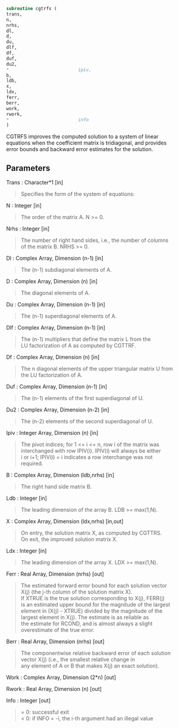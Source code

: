 ```fortran  
subroutine cgtrfs (  
trans,  
n,  
nrhs,  
dl,  
d,  
du,  
dlf,  
df,  
duf,  
du2,  
*                          ipiv,  
b,  
ldb,  
x,  
ldx,  
ferr,  
berr,  
work,  
rwork,  
*                          info  
)  
```  
  
CGTRFS improves the computed solution to a system of linear  
equations when the coefficient matrix is tridiagonal, and provides  
error bounds and backward error estimates for the solution.  
  
## Parameters  
Trans : Character*1 [in]  
> Specifies the form of the system of equations:  
  
N : Integer [in]  
> The order of the matrix A.  N >= 0.  
  
Nrhs : Integer [in]  
> The number of right hand sides, i.e., the number of columns  
> of the matrix B.  NRHS >= 0.  
  
Dl : Complex Array, Dimension (n-1) [in]  
> The (n-1) subdiagonal elements of A.  
  
D : Complex Array, Dimension (n) [in]  
> The diagonal elements of A.  
  
Du : Complex Array, Dimension (n-1) [in]  
> The (n-1) superdiagonal elements of A.  
  
Dlf : Complex Array, Dimension (n-1) [in]  
> The (n-1) multipliers that define the matrix L from the  
> LU factorization of A as computed by CGTTRF.  
  
Df : Complex Array, Dimension (n) [in]  
> The n diagonal elements of the upper triangular matrix U from  
> the LU factorization of A.  
  
Duf : Complex Array, Dimension (n-1) [in]  
> The (n-1) elements of the first superdiagonal of U.  
  
Du2 : Complex Array, Dimension (n-2) [in]  
> The (n-2) elements of the second superdiagonal of U.  
  
Ipiv : Integer Array, Dimension (n) [in]  
> The pivot indices; for 1 <= i <= n, row i of the matrix was  
> interchanged with row IPIV(i).  IPIV(i) will always be either  
> i or i+1; IPIV(i) = i indicates a row interchange was not  
> required.  
  
B : Complex Array, Dimension (ldb,nrhs) [in]  
> The right hand side matrix B.  
  
Ldb : Integer [in]  
> The leading dimension of the array B.  LDB >= max(1,N).  
  
X : Complex Array, Dimension (ldx,nrhs) [in,out]  
> On entry, the solution matrix X, as computed by CGTTRS.  
> On exit, the improved solution matrix X.  
  
Ldx : Integer [in]  
> The leading dimension of the array X.  LDX >= max(1,N).  
  
Ferr : Real Array, Dimension (nrhs) [out]  
> The estimated forward error bound for each solution vector  
> X(j) (the j-th column of the solution matrix X).  
> If XTRUE is the true solution corresponding to X(j), FERR(j)  
> is an estimated upper bound for the magnitude of the largest  
> element in (X(j) - XTRUE) divided by the magnitude of the  
> largest element in X(j).  The estimate is as reliable as  
> the estimate for RCOND, and is almost always a slight  
> overestimate of the true error.  
  
Berr : Real Array, Dimension (nrhs) [out]  
> The componentwise relative backward error of each solution  
> vector X(j) (i.e., the smallest relative change in  
> any element of A or B that makes X(j) an exact solution).  
  
Work : Complex Array, Dimension (2*n) [out]  
  
Rwork : Real Array, Dimension (n) [out]  
  
Info : Integer [out]  
> = 0:  successful exit  
> < 0:  if INFO = -i, the i-th argument had an illegal value  
  
